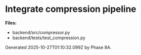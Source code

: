 # Integrate compression pipeline

**Files:**
- backend/src/compressor.py
- backend/tests/test_compression.py

Generated 2025-10-27T01:10:32.099Z by Phase 8A.